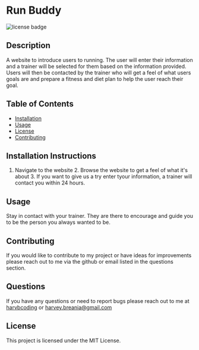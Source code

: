 
  # Run Buddy
  ![license badge](https://img.shields.io/badge/license-MIT-green.svg)

  ## Description
  A website to introduce users to running. The user will enter their information and a trainer will be selected for them based on the information provided. Users will then be contacted by the trainer who will get a feel of what users goals are and prepare a fitness and diet plan to help the user reach their goal.

  ## Table of Contents
  * [Installation](#installation-instructions)
  * [Usage](#usage)
  * [License](#license)
  * [Contributing](#contributing)
  

  ## Installation Instructions
  1. Navigate to the website 2. Browse the website to get a feel of what it's about 3. If you want to give us a try enter tyour information, a trainer will contact you within 24 hours.

  ## Usage
  Stay in contact with your trainer. They are there to encourage and guide you to be the person you always wanted to be.

  
  ## Contributing
  If you would like to contribute to my project or have ideas for improvements please reach out to me via the github or email listed in the questions section.
  

  

  ## Questions
  If you have any questions or need to report bugs please reach out to me at [harvbcoding](https://www.github.com/harvbcoding) or harvey.breania@gmail.com
  
  

  ## License
  This project is licensed under the MIT License.
  
